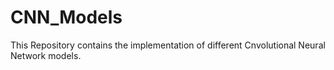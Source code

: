 # CNN_Models

This Repository contains the implementation of different Cnvolutional Neural Network models. 
